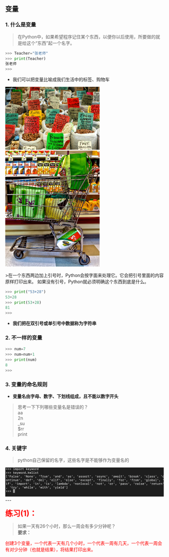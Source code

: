 ## 变量
### 1. 什么是变量
>在Python中，如果希望程序记住某个东西，以便你以后使用，所要做的就是给这个“东西”起一个名字。

``` python
>>> Teacher="张老师"
>>> print(Teacher)
张老师
>>> 
```
* 我们可以把变量比喻成我们生活中的标签、购物车<br/>
<p></p>
<img src="../images/label.jpeg" width="300">
<img src="../images/cart.jpg" width="300">
<p></p>
>在一个东西两边加上引号时，Python会按字面来处理它。它会把引号里面的内容原样打印出来。
如果没有引号，Python就必须明确这个东西到底是什么。

``` python
>>> print("53+28")
53+28
>>> print(53+28)
81
>>> 
```
* **我们把在双引号或单引号中数据称为字符串** 

### 2. 不一样的变量

``` python
>>> num=7
>>> num=num+1
>>> print(num)
8
>>> 
```
### 3. 变量的命名规则
* **变量名由字母、数字、下划线组成，且不能以数字开头**
>思考一下下列哪些变量名是错误的？<br>
aa <br>
2n<br>
_su<br>
$rr <br>
print <br>

### 4. 关键字
>python自己保留的名字，这些名字是不能够作为变量名的<br>

<img src="../images/keyword.png" alt="">
---

<font style="font-size: 24px;color: red;font-weight: 700">练习(1)：</font><br/>
>如果一天有26个小时，那么一周会有多少分钟呢？<br>
**要求：**
<p style="color:red"> 创建3个变量，一个代表一天有几个小时，一个代表一周有几天，一个代表一周会有对少分钟（也就是结果），将结果打印出来。</p>



